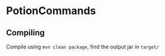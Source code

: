 # PotionCommands


## Compiling
Compile using `mvn clean package`, find the output jar in `target/`
